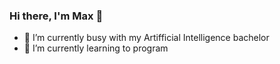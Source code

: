 ### Hi there, I'm Max 👋

- 🔭 I’m currently busy with my Artifficial Intelligence bachelor
- 🌱 I’m currently learning to program
